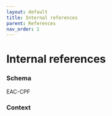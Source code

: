 ```yaml
---
layout: default
title: Internal references
parent: References
nav_order: 1
---
```


# Internal references
### Schema
EAC-CPF
### Context
